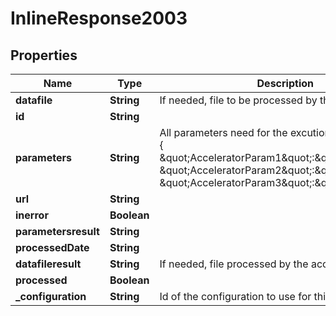 
# InlineResponse2003

## Properties
Name | Type | Description | Notes
------------ | ------------- | ------------- | -------------
**datafile** | **String** | If needed, file to be processed by the accelerator. |  [optional]
**id** | **String** |  |  [optional]
**parameters** | **String** | All parameters need for the excution in JSON format : {     \&quot;AcceleratorParam1\&quot;:\&quot;value1\&quot;,    \&quot;AcceleratorParam2\&quot;:\&quot;value2\&quot;,    \&quot;AcceleratorParam3\&quot;:\&quot;value3\&quot;} |  [optional]
**url** | **String** |  |  [optional]
**inerror** | **Boolean** |  |  [optional]
**parametersresult** | **String** |  |  [optional]
**processedDate** | **String** |  |  [optional]
**datafileresult** | **String** | If needed, file  processed by the accelerator. |  [optional]
**processed** | **Boolean** |  |  [optional]
**_configuration** | **String** | Id of the configuration to use for this process | 



